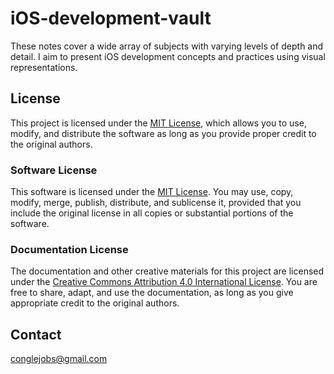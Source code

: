 # iOS-development-vault
These notes cover a wide array of subjects with varying levels of depth and detail. I aim to present iOS development concepts and practices using visual representations.


## License

This project is licensed under the [MIT License](https://github.com/CongLeSolutionX/Apple-Frameworks-in-Mermaid-Diagrams/blob/main/LICENSE), which allows you to use, modify, and distribute the software as long as you provide proper credit to the original authors.

### Software License
This software is licensed under the [MIT License](https://github.com/CongLeSolutionX/Apple-Frameworks-in-Mermaid-Diagrams/blob/main/LICENSE). You may use, copy, modify, merge, publish, distribute, and sublicense it, provided that you include the original license in all copies or substantial portions of the software.

### Documentation License
The documentation and other creative materials for this project are licensed under the [Creative Commons Attribution 4.0 International License](https://github.com/CongLeSolutionX/Apple-Frameworks-in-Mermaid-Diagrams/blob/main/LICENSE-docs). You are free to share, adapt, and use the documentation, as long as you give appropriate credit to the original authors.


## Contact

[conglejobs@gmail.com](mailto:conglejobs@gmail.com)
